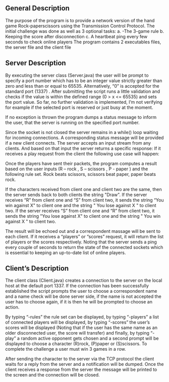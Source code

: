 ## General Description

The purpose of the program is to provide a network version of the hand game Rock-paperscissors using the Transmission Control Protocol.
The initial challenge was done as well as 3 optional tasks:
    a. -The 3-game rule
    b. Keeping the score after disconnection
    c. A heartbeat ping every few seconds to check online players
The program contains 2 executables files, the server file and the client file

## Server Description
By executing the server class (Server.java) the user will be prompt to specify a port number which has to be an integer value strictly greater than zero and less than or equal to 65535. Alternatively, “0” is accepted for the standard port (1337) . After submitting the script runs a little validation and checks if the value is within the defined range (0 > x <= 65535) and sets the port value. So far, no further validation is implemented, I’m not verifying for example if the selected port is reserved or just busy at the moment.

If no exception is thrown the program dumps a status message to inform the user, that the server is running on the specified
port number.

Since the socket is not closed the server remains in a while() loop waiting for incoming connections. A corresponding status message will be provided if a new client connects. The server accepts an input stream from any clients. And based on that input the server
returns a specific response:
If it receives a play request from the client the following use case will happen:

Once the players have sent their packets, the program computes a result based on the user inputs (R – rock , S – scissors , P - paper ) and the following rule set. Rock beats scissors, scissors beat paper, paper beats rock.

If the characters received from client one and client two are the same, then the server sends back to both clients the string "Draw". If the server receives “R” from client one and “S” from client two, it sends the string “You win against X" to client one and the string " You lose against X " to client two. If the server receives “S” from client one and “R” from client two, it sends the string "You lose against X" to client one and the string " You win against X " to client two.

The result will be echoed out and a correspondent massage will be sent to each client. If it receives a “players” or “scores” request, it will return the list of players or the scores respectively. Noting that the server sends a ping every couple of seconds to return the state of the connected sockets which is essential to keeping an up-to-date list of online players.

## Client’s Description

The client class (Client.java) creates a connection to the server on the local host at the default port 1337. If the connection has been successfully established the script prompts the user to choose a correspondent name and a name check will be done server side, if the name is not accepted the user has to choose again, if it is then he will be prompted to choose an action.

By typing “-rules” the rule set can be displayed, by typing “-players” a list of connected players will be displayed, by typing “-scores” the user’s scores will be displayed (Noting that if the user has the same name as an older disconnected user, the score will transfer) and finally, by typing “-play” a random active opponent gets chosen and a second prompt will be displayed to choose a character (R)rock, (P)paper or (S)scissors. To complete the challenge a user must win 3 games in a row. 

After sending the character to the server via the TCP protocol the client waits for a reply from the server and a notification will be dumped.
Once the client receives a response from the server the message will be printed to the screen and the connection will be closed.

